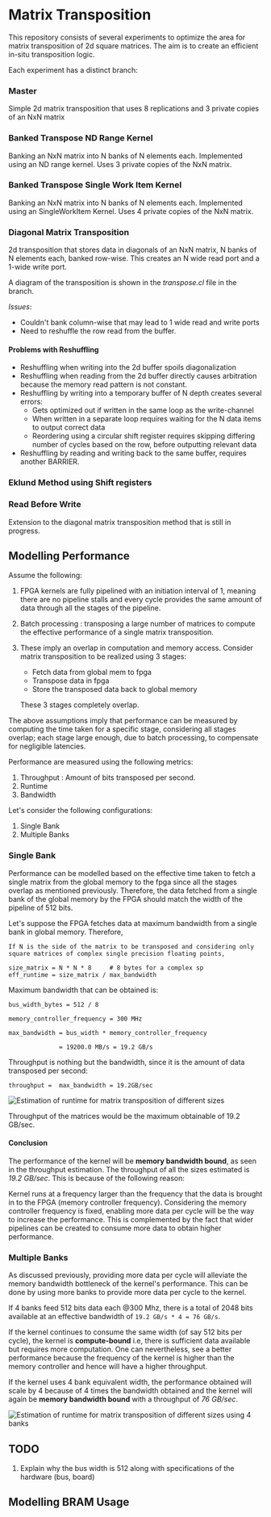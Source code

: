 # Matrix Transposition

This repository consists of several experiments to optimize the area for matrix
transposition of 2d square matrices. The aim is to create an efficient in-situ
transposition logic.

Each experiment has a distinct branch:

### Master
Simple 2d matrix transposition that uses 8 replications and 3 private copies of
an NxN matrix

### Banked Transpose ND Range Kernel
Banking an NxN matrix into N banks of N elements each. Implemented using an 
ND range kernel. Uses 3 private copies of the NxN matrix.

### Banked Transpose Single Work Item Kernel
Banking an NxN matrix into N banks of N elements each. Implemented using an 
SingleWorkItem Kernel. Uses 4 private copies of the NxN matrix.

### Diagonal Matrix Transposition
2d transposition that stores data in diagonals of an NxN matrix, N banks of N 
elements each, banked row-wise. This creates an N wide read port and a 1-wide
write port. 

A diagram of the transposition is shown in the *transpose.cl* file in the 
branch. 

*Issues*:
- Couldn't bank column-wise that may lead to 1 wide read and write ports
- Need to reshuffle the row read from the buffer. 

#### Problems with Reshuffling 
- Reshuffling when writing into the 2d buffer spoils diagonalization
- Reshuffling when reading from the 2d buffer directly causes arbitration because the memory read pattern is not constant.
- Reshuffling by writing into a temporary buffer of N depth creates several errors:
  - Gets optimized out if written in the same loop as the write-channel
  - When written in a separate loop requires waiting for the N data items to output correct data
  - Reordering using a circular shift register requires skipping differing number of cycles based on the row, before outputting relevant data
- Reshuffling by reading and writing back to the same buffer, requires another BARRIER.

### Eklund Method using Shift registers

### Read Before Write 
Extension to the diagonal matrix transposition method that is still in progress.

## Modelling Performance

Assume the following:

1. FPGA kernels are fully pipelined with an initiation interval of 1, meaning there are no pipeline stalls and every cycle provides the same amount of data through all the stages of the pipeline.

2. Batch processing : transposing a large number of matrices to compute the effective performance of a single matrix transposition.

3. These imply an overlap in computation and memory access. Consider matrix transposition to be realized using 3 stages:
    - Fetch data from global mem to fpga
    - Transpose data in fpga
    - Store the transposed data back to global memory

    These 3 stages completely overlap.

The above assumptions imply that performance can be measured by computing the time taken for a specific stage, considering all stages overlap; each stage large enough, due to batch processing, to compensate for negligible latencies.

Performance are measured using the following metrics:

1. Throughput : Amount of bits transposed per second.
2. Runtime
3. Bandwidth

Let's consider the following configurations:

1. Single Bank
2. Multiple Banks

### Single Bank

Performance can be modelled based on the effective time taken to fetch a single matrix from the global memory to the fpga since all the stages overlap as mentioned previously. Therefore, the data fetched from a single bank of the global memory by the FPGA should match the width of the pipeline of 512 bits.

Let's suppose the FPGA fetches data at maximum bandwidth from a single bank in global memory. Therefore,

    If N is the side of the matrix to be transposed and considering only square matrices of complex single precision floating points,

    size_matrix = N * N * 8     # 8 bytes for a complex sp 
    eff_runtime = size_matrix / max_bandwidth

Maximum bandwidth that can be obtained is:

    bus_width_bytes = 512 / 8

    memory_controller_frequency = 300 MHz

    max_bandwidth = bus_width * memory_controller_frequency

                  = 19200.0 MB/s = 19.2 GB/s

Throughput is nothing but the bandwidth, since it is the amount of data transposed per second:

    throughput =  max_bandwidth = 19.2GB/sec

![Estimation of runtime for matrix transposition of different sizes](common/singlebank_transpose_est.png)

Throughput of the matrices would be the maximum obtainable of 19.2 GB/sec.

#### Conclusion

The performance of the kernel will be **memory bandwidth bound**, as seen in the throughput estimation. The throughput of all the sizes estimated is *19.2 GB/sec*. This is because of the following reason:

Kernel runs at a frequency larger than the frequency that the data is brought in to the FPGA (memory controller frequency). Considering the memory controller frequency is fixed, enabling more data per cycle will be the way to increase the performance. This is complemented by the fact that wider pipelines can be created to consume more data to obtain higher performance.

### Multiple Banks

As discussed previously, providing more data per cycle will alleviate the memory bandwidth bottleneck of the kernel's performance. This can be done by using more banks to provide more data per cycle to the kernel.

If 4 banks feed 512 bits data each @300 Mhz, there is a total of 2048 bits available at an effective bandwidth of `19.2 GB/s * 4 = 76 GB/s`.

If the kernel continues to consume the same width (of say 512 bits per cycle), the kernel is **compute-bound** i.e, there is sufficient data available but requires more computation. One can nevertheless, see a better performance because the frequency of the kernel is higher than the memory controller and hence will have a higher throughput.

If the kernel uses 4 bank equivalent width, the performance obtained will scale by 4 because of 4 times the bandwidth obtained and the kernel will again be **memory bandwidth bound** with a throughput of *76 GB/sec*.

![Estimation of runtime for matrix transposition of different sizes using 4 banks](common/4bank_transpose_est.png)

## TODO

1. Explain why the bus width is 512 along with specifications of the hardware (bus, board)

## Modelling BRAM Usage
